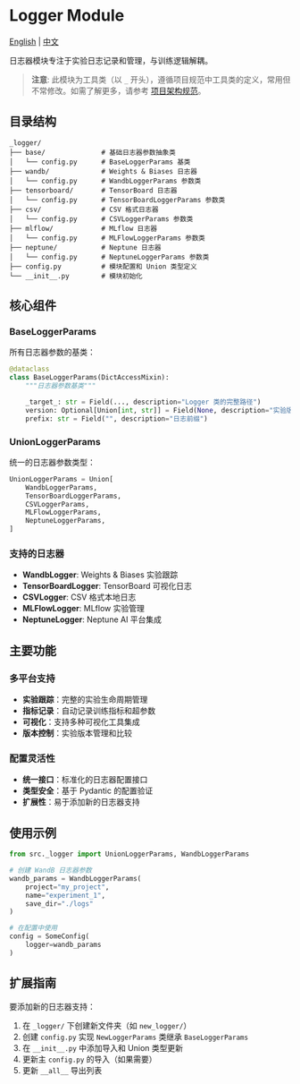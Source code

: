 # Logger Module

[English](README.md) | [中文](README_zh.md)

日志器模块专注于实验日志记录和管理，与训练逻辑解耦。

> **注意**: 此模块为工具类（以 `_` 开头），遵循项目规范中工具类的定义，常用但不常修改。如需了解更多，请参考 [项目架构规范](../../architecture_zh.md)。

## 目录结构

```text
_logger/
├── base/              # 基础日志器参数抽象类
│   └── config.py      # BaseLoggerParams 基类
├── wandb/             # Weights & Biases 日志器
│   └── config.py      # WandbLoggerParams 参数类
├── tensorboard/       # TensorBoard 日志器
│   └── config.py      # TensorBoardLoggerParams 参数类
├── csv/               # CSV 格式日志器
│   └── config.py      # CSVLoggerParams 参数类
├── mlflow/            # MLflow 日志器
│   └── config.py      # MLFlowLoggerParams 参数类
├── neptune/           # Neptune 日志器
│   └── config.py      # NeptuneLoggerParams 参数类
├── config.py          # 模块配置和 Union 类型定义
└── __init__.py        # 模块初始化
```

## 核心组件

### BaseLoggerParams

所有日志器参数的基类：

```python
@dataclass
class BaseLoggerParams(DictAccessMixin):
    """日志器参数基类"""

    _target_: str = Field(..., description="Logger 类的完整路径")
    version: Optional[Union[int, str]] = Field(None, description="实验版本")
    prefix: str = Field("", description="日志前缀")
```

### UnionLoggerParams

统一的日志器参数类型：

```python
UnionLoggerParams = Union[
    WandbLoggerParams,
    TensorBoardLoggerParams,
    CSVLoggerParams,
    MLFlowLoggerParams,
    NeptuneLoggerParams,
]
```

### 支持的日志器

- **WandbLogger**: Weights & Biases 实验跟踪
- **TensorBoardLogger**: TensorBoard 可视化日志
- **CSVLogger**: CSV 格式本地日志
- **MLFlowLogger**: MLflow 实验管理
- **NeptuneLogger**: Neptune AI 平台集成

## 主要功能

### 多平台支持

- **实验跟踪**：完整的实验生命周期管理
- **指标记录**：自动记录训练指标和超参数
- **可视化**：支持多种可视化工具集成
- **版本控制**：实验版本管理和比较

### 配置灵活性

- **统一接口**：标准化的日志器配置接口
- **类型安全**：基于 Pydantic 的配置验证
- **扩展性**：易于添加新的日志器支持

## 使用示例

```python
from src._logger import UnionLoggerParams, WandbLoggerParams

# 创建 WandB 日志器参数
wandb_params = WandbLoggerParams(
    project="my_project",
    name="experiment_1",
    save_dir="./logs"
)

# 在配置中使用
config = SomeConfig(
    logger=wandb_params
)
```

## 扩展指南

要添加新的日志器支持：

1. 在 `_logger/` 下创建新文件夹（如 `new_logger/`）
2. 创建 `config.py` 实现 `NewLoggerParams` 类继承 `BaseLoggerParams`
3. 在 `__init__.py` 中添加导入和 Union 类型更新
4. 更新主 `config.py` 的导入（如果需要）
5. 更新 `__all__` 导出列表
